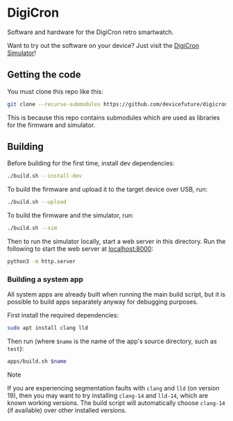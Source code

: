 # DigiCron
Software and hardware for the DigiCron retro smartwatch.

Want to try out the software on your device? Just visit the [DigiCron Simulator](simulator)!

## Getting the code
You must clone this repo like this:

```bash
git clone --recurse-submodules https://github.com/devicefuture/digicron
```

This is because this repo contains submodules which are used as libraries for the firmware and simulator.

## Building
Before building for the first time, install dev dependencies:

```bash
./build.sh --install-dev
```

To build the firmware and upload it to the target device over USB, run:

```bash
./build.sh --upload
```

To build the firmware and the simulator, run:

```bash
./build.sh --sim
```

Then to run the simulator locally, start a web server in this directory. Run the following to start the web server at [localhost:8000](http://localhost:8000):

```bash
python3 -m http.server
```

### Building a system app
All system apps are already built when running the main build script, but it is possible to build apps separately anyway for debugging purposes.

First install the required dependencies:

```bash
sudo apt install clang lld
```

Then run (where `$name` is the name of the app's source directory, such as `test`):

```bash
apps/build.sh $name
```

> [!NOTE]
> If you are experiencing segmentation faults with `clang` and `lld` (on version 19), then you may want to try installing `clang-14` and `lld-14`, which are known working versions. The build script will automatically choose `clang-14` (if available) over other installed versions.